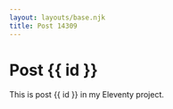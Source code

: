```yaml
---
layout: layouts/base.njk
title: Post 14309
---
```


# Post {{ id }}

This is post {{ id }} in my Eleventy project.
